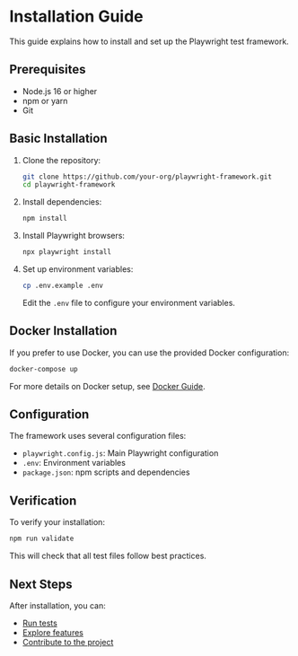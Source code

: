 <!-- Source: /Users/mzahirudeen/playwright-framework/docs/guides/INSTALLATION.md -->

# Installation Guide

This guide explains how to install and set up the Playwright test framework.

## Prerequisites

- Node.js 16 or higher
- npm or yarn
- Git

## Basic Installation

1. Clone the repository:
   ```bash
   git clone https://github.com/your-org/playwright-framework.git
   cd playwright-framework
   ```

2. Install dependencies:
   ```bash
   npm install
   ```

3. Install Playwright browsers:
   ```bash
   npx playwright install
   ```

4. Set up environment variables:
   ```bash
   cp .env.example .env
   ```
   Edit the `.env` file to configure your environment variables.

## Docker Installation

If you prefer to use Docker, you can use the provided Docker configuration:

```bash
docker-compose up
```

For more details on Docker setup, see [Docker Guide](DOCKER.md).

## Configuration

The framework uses several configuration files:

- `playwright.config.js`: Main Playwright configuration
- `.env`: Environment variables
- `package.json`: npm scripts and dependencies

## Verification

To verify your installation:

```bash
npm run validate
```

This will check that all test files follow best practices.

## Next Steps

After installation, you can:

- [Run tests](RUNNING_TESTS.md)
- [Explore features](FEATURES.md)
- [Contribute to the project](../maintenance/CONTRIBUTING.md)